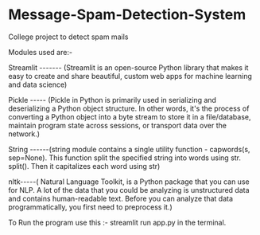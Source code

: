 <h1>Message-Spam-Detection-System</h1>

College project to detect spam mails

Modules used are:-

Streamlit ------- (Streamlit is an open-source Python library that makes it easy to create and share beautiful, custom web apps for machine learning and data science)

Pickle ----- (Pickle in Python is primarily used in serializing and deserializing a Python object structure. In other words, it's the process of converting a Python object into a byte stream to store it in a file/database, maintain program state across sessions, or transport data over the network.)

String ------(string module contains a single utility function - capwords(s, sep=None). This function split the specified string into words using str. split(). Then it capitalizes each word using str)

nltk-----( Natural Language Toolkit, is a Python package that you can use for NLP. A lot of the data that you could be analyzing is unstructured data and contains human-readable text. Before you can analyze that data programmatically, you first need to preprocess it.)

To Run the program use this :- streamlit run app.py in the terminal.
